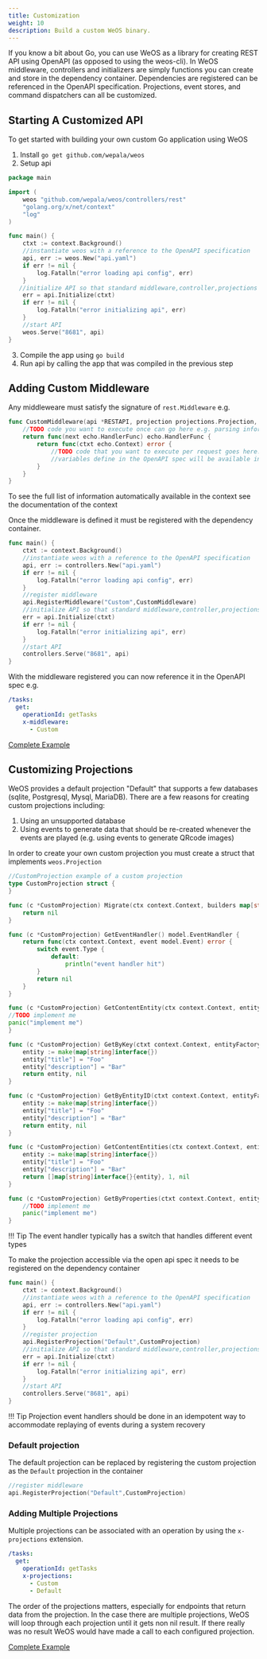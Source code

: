 ```yaml
---
title: Customization
weight: 10
description: Build a custom WeOS binary.
---
```


If you know a bit about Go, you can use WeOS as a library for creating REST API using OpenAPI (as opposed to using the weos-cli). In WeOS middleware,
controllers and initializers are simply functions you can create and store in the dependency container. Dependencies are
registered can be referenced in the OpenAPI specification. Projections, event stores, and command dispatchers can all be
customized.

## Starting A Customized API

To get started with building your own custom Go application using WeOS

1. Install `go get github.com/wepala/weos`
2. Setup api
```go
package main

import (
	weos "github.com/wepala/weos/controllers/rest"
	"golang.org/x/net/context"
	"log"
)

func main() {
	ctxt := context.Background()
	//instantiate weos with a reference to the OpenAPI specification
	api, err := weos.New("api.yaml")
	if err != nil {
		log.Fatalln("error loading api config", err)
	}
   //initialize API so that standard middleware,controller,projections etc are registered
	err = api.Initialize(ctxt)
	if err != nil {
		log.Fatalln("error initializing api", err)
	}
	//start API 
	weos.Serve("8681", api)
}
```
3. Compile the app using `go build`
4. Run api by calling the app that was compiled in the previous step

## Adding Custom Middleware

Any middleweare must satisfy the signature of `rest.Middleware` e.g.

```go 
func CustomMiddleware(api *RESTAPI, projection projections.Projection, commandDispatcher model.CommandDispatcher, eventSource model.EventRepository, entityFactory model.EntityFactory, path *openapi3.PathItem, operation *openapi3.Operation) echo.MiddlewareFunc {
	//TODO code you want to execute once can go here e.g. parsing information from OpenAPI spec
	return func(next echo.HandlerFunc) echo.HandlerFunc {
		return func(ctxt echo.Context) error {
			//TODO code that you want to execute per request goes here. 
			//variables define in the OpenAPI spec will be available in the request context ctxt.Request().Context()
		}
	}
}
```

To see the full list of information automatically available in the context see the documentation of the context

Once the middleware is defined it must be registered with the dependency container.

```go
func main() {
    ctxt := context.Background()
    //instantiate weos with a reference to the OpenAPI specification
    api, err := controllers.New("api.yaml")
    if err != nil {
        log.Fatalln("error loading api config", err)
    }
    //register middleware
    api.RegisterMiddleware("Custom",CustomMiddleware)
    //initialize API so that standard middleware,controller,projections etc are registered
    err = api.Initialize(ctxt)
    if err != nil {
        log.Fatalln("error initializing api", err)
    }
    //start API 
    controllers.Serve("8681", api)
}

```

With the middleware registered you can now reference it in the OpenAPI spec e.g.
```yaml
/tasks:
  get:
    operationId: getTasks
    x-middleware:
      - Custom
```
[Complete Example](../examples/customizations/custom_middleware)


## Customizing Projections

WeOS provides a default projection "Default" that supports a few databases (sqlite, Postgresql, Mysql, MariaDB). There are
a few reasons for creating custom projections including:

1. Using an unsupported database
2. Using events to generate data that should be re-created whenever the events are played (e.g. using events to generate QRcode images)

In order to create your own custom projection you must create a struct that implements `weos.Projection`

```go
//CustomProjection example of a custom projection
type CustomProjection struct {
}

func (c *CustomProjection) Migrate(ctx context.Context, builders map[string]dynamicstruct.Builder, deletedFields map[string][]string) error {
    return nil
}

func (c *CustomProjection) GetEventHandler() model.EventHandler {
    return func(ctx context.Context, event model.Event) error {
        switch event.Type {
            default:
                println("event handler hit")
        }
        return nil
    }
}

func (c *CustomProjection) GetContentEntity(ctx context.Context, entityFactory model.EntityFactory, weosID string) (*model.ContentEntity, error) {
//TODO implement me
panic("implement me")
}

func (c *CustomProjection) GetByKey(ctxt context.Context, entityFactory model.EntityFactory, identifiers map[string]interface{}) (map[string]interface{}, error) {
    entity := make(map[string]interface{})
    entity["title"] = "Foo"
    entity["description"] = "Bar"
    return entity, nil
}

func (c *CustomProjection) GetByEntityID(ctxt context.Context, entityFactory model.EntityFactory, id string) (map[string]interface{}, error) {
    entity := make(map[string]interface{})
    entity["title"] = "Foo"
    entity["description"] = "Bar"
    return entity, nil
}

func (c *CustomProjection) GetContentEntities(ctx context.Context, entityFactory model.EntityFactory, page int, limit int, query string, sortOptions map[string]string, filterOptions map[string]interface{}) ([]map[string]interface{}, int64, error) {
    entity := make(map[string]interface{})
    entity["title"] = "Foo"
    entity["description"] = "Bar"
    return []map[string]interface{}{entity}, 1, nil
}

func (c *CustomProjection) GetByProperties(ctxt context.Context, entityFactory model.EntityFactory, identifiers map[string]interface{}) ([]map[string]interface{}, error) {
    //TODO implement me
    panic("implement me")
}
```
!!! Tip
The event handler typically has a switch that handles different event types

To make the projection accessible via the open api spec it needs to be registered on the dependency container

```go
func main() {
    ctxt := context.Background()
    //instantiate weos with a reference to the OpenAPI specification
    api, err := controllers.New("api.yaml")
    if err != nil {
        log.Fatalln("error loading api config", err)
    }
    //register projection
    api.RegisterProjection("Default",CustomProjection)
    //initialize API so that standard middleware,controller,projections etc are registered
    err = api.Initialize(ctxt)
    if err != nil {
        log.Fatalln("error initializing api", err)
    }
    //start API 
    controllers.Serve("8681", api)
}

```

!!! Tip
Projection event handlers should be done in an idempotent way to accommodate replaying of events during a system recovery

### Default projection
The default projection can be replaced by registering the custom projection as the `Default` projection in the container
```go
//register middleware
api.RegisterProjection("Default",CustomProjection)
```

### Adding Multiple Projections
Multiple projections can be associated with an operation by using the `x-projections` extension.
```yaml
/tasks:
  get:
    operationId: getTasks
    x-projections:
      - Custom
      - Default
```

The order of the projections matters, especially for endpoints that return data from the projection. In the case there are
multiple projections, WeOS will loop through each projection until it gets non nil result. If there really was no result
WeOS would have made a call to each configured projection.

[Complete Example](../examples/customizations/multiple_projections)
